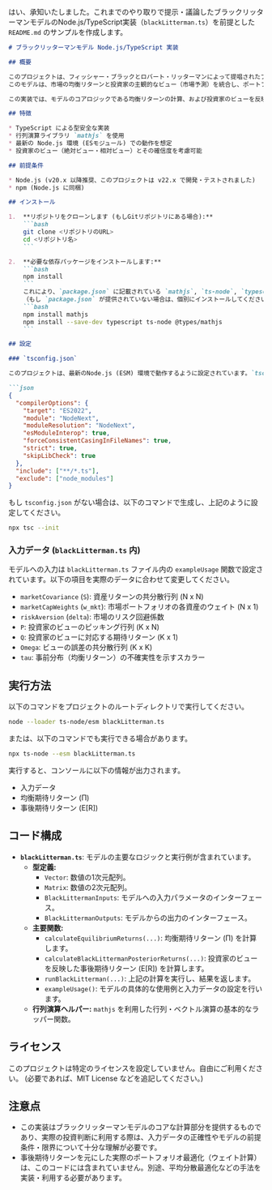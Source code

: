 はい、承知いたしました。これまでのやり取りで提示・議論したブラックリッターマンモデルのNode.js/TypeScript実装（`blackLitterman.ts`）を前提とした `README.md` のサンプルを作成します。

````markdown
# ブラックリッターマンモデル Node.js/TypeScript 実装

## 概要

このプロジェクトは、フィッシャー・ブラックとロバート・リッターマンによって提唱されたブラックリッターマンモデルを、Node.js 環境で TypeScript を用いて実装したものです。
このモデルは、市場の均衡リターンと投資家の主観的なビュー（市場予測）を統合し、ポートフォリオの最適な資産配分を導き出すために利用されます。

この実装では、モデルのコアロジックである均衡リターンの計算、および投資家のビューを反映した事後期待リターンの計算に焦点を当てています。

## 特徴

* TypeScript による型安全な実装
* 行列演算ライブラリ `mathjs` を使用
* 最新の Node.js 環境 (ESモジュール) での動作を想定
* 投資家のビュー（絶対ビュー・相対ビュー）とその確信度を考慮可能

## 前提条件

* Node.js (v20.x 以降推奨、このプロジェクトは v22.x で開発・テストされました)
* npm (Node.js に同梱)

## インストール

1.  **リポジトリをクローンします (もしGitリポジトリにある場合):**
    ```bash
    git clone <リポジトリのURL>
    cd <リポジトリ名>
    ```

2.  **必要な依存パッケージをインストールします:**
    ```bash
    npm install
    ```
    これにより、`package.json` に記載されている `mathjs`, `ts-node`, `typescript` などのライブラリがインストールされます。
    （もし `package.json` が提供されていない場合は、個別にインストールしてください）
    ```bash
    npm install mathjs
    npm install --save-dev typescript ts-node @types/mathjs
    ```

## 設定

### `tsconfig.json`

このプロジェクトは、最新のNode.js (ESM) 環境で動作するように設定されています。`tsconfig.json` の主要な設定は以下の通りです。

```json
{
  "compilerOptions": {
    "target": "ES2022",
    "module": "NodeNext",
    "moduleResolution": "NodeNext",
    "esModuleInterop": true,
    "forceConsistentCasingInFileNames": true,
    "strict": true,
    "skipLibCheck": true
  },
  "include": ["**/*.ts"],
  "exclude": ["node_modules"]
}
````

もし `tsconfig.json` がない場合は、以下のコマンドで生成し、上記のように設定してください。

```bash
npx tsc --init
```

### 入力データ (`blackLitterman.ts` 内)

モデルへの入力は `blackLitterman.ts` ファイル内の `exampleUsage` 関数で設定されています。以下の項目を実際のデータに合わせて変更してください。

  * `marketCovariance` (`S`): 資産リターンの共分散行列 (N x N)
  * `marketCapWeights` (`w_mkt`): 市場ポートフォリオの各資産のウェイト (N x 1)
  * `riskAversion` (`delta`): 市場のリスク回避係数
  * `P`: 投資家のビューのピッキング行列 (K x N)
  * `Q`: 投資家のビューに対応する期待リターン (K x 1)
  * `Omega`: ビューの誤差の共分散行列 (K x K)
  * `tau`: 事前分布（均衡リターン）の不確実性を示すスカラー

## 実行方法

以下のコマンドをプロジェクトのルートディレクトリで実行してください。

```bash
node --loader ts-node/esm blackLitterman.ts
```

または、以下のコマンドでも実行できる場合があります。

```bash
npx ts-node --esm blackLitterman.ts
```

実行すると、コンソールに以下の情報が出力されます。

  * 入力データ
  * 均衡期待リターン (Π)
  * 事後期待リターン (E[R])

## コード構成

  * **`blackLitterman.ts`**: モデルの主要なロジックと実行例が含まれています。
      * **型定義:**
          * `Vector`: 数値の1次元配列。
          * `Matrix`: 数値の2次元配列。
          * `BlackLittermanInputs`: モデルへの入力パラメータのインターフェース。
          * `BlackLittermanOutputs`: モデルからの出力のインターフェース。
      * **主要関数:**
          * `calculateEquilibriumReturns(...)`: 均衡期待リターン (Π) を計算します。
          * `calculateBlackLittermanPosteriorReturns(...)`: 投資家のビューを反映した事後期待リターン (E[R]) を計算します。
          * `runBlackLitterman(...)`: 上記の計算を実行し、結果を返します。
          * `exampleUsage()`: モデルの具体的な使用例と入力データの設定を行います。
      * **行列演算ヘルパー:** `mathjs` を利用した行列・ベクトル演算の基本的なラッパー関数。

## ライセンス

このプロジェクトは特定のライセンスを設定していません。自由にご利用ください。
(必要であれば、MIT License などを追記してください。)

## 注意点

  * この実装はブラックリッターマンモデルのコアな計算部分を提供するものであり、実際の投資判断に利用する際は、入力データの正確性やモデルの前提条件・限界について十分な理解が必要です。
  * 事後期待リターンを元にした実際のポートフォリオ最適化（ウェイト計算）は、このコードには含まれていません。別途、平均分散最適化などの手法を実装・利用する必要があります。

